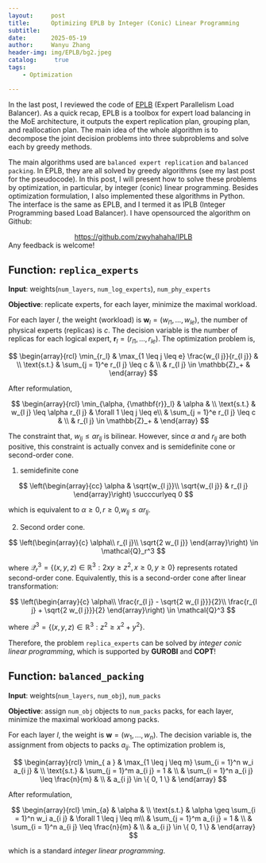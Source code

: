 ```yaml
---
layout:     post
title:      Optimizing EPLB by Integer (Conic) Linear Programming
subtitle:   
date:       2025-05-19
author:     Wanyu Zhang
header-img: img/EPLB/bg2.jpeg
catalog: 	 true
tags:
    - Optimization

---
```


In the last post, I reviewed the code of [EPLB](https://github.com/deepseek-ai/EPLB) (Expert Parallelism Load Balancer). As a quick recap, EPLB is a toolbox for expert load balancing in the MoE architecture, it outputs the expert replication plan, grouping plan, and reallocation plan. The main idea of the whole algorithm is to decompose the joint decision problems into three subproblems and solve each by greedy methods. 

The main algorithms used are `balanced expert replication` and `balanced packing`. In EPLB, they are all solved by greedy algorithms (see my last post for the pseudocode). In this post, I will present how to solve these problems by optimization, in particular, by integer (conic) linear programming. Besides optimization formulation, I also implemented these algorithms in Python. The interface is the same as EPLB, and I termed it as IPLB (Integer Programming based Load Balancer). I have opensourced the algorithm on Github:

<div align="center">
  <a href="https://github.com/zwyhahaha/IPLB">https://github.com/zwyhahaha/IPLB</a>
</div>
Any feedback is welcome!

## Function: `replica_experts`

**Input**: weights(`num_layers`, `num_log_experts`), `num_phy_experts`

**Objective**: replicate experts, for each layer, minimize the maximal workload.

For each layer $l$, the weight (workload) is ${\mathbf{w}}_l = (w_{l1}, ..., w_{le})$, the number of physical experts (replicas) is $c$. The decision variable is the number of replicas for each logical expert, ${\mathbf{r}}_l = (r_{l1}, ..., r_{le})$. The optimization problem is,



$$
\begin{array}{rcl}
  \min_{r_l} & \max_{1 \leq j \leq e}  \frac{w_{l
  j}}{r_{l j}} & \\
  \text{s.t.} & \sum_{j = 1}^e r_{l j} \leq c & \\
  & r_{l j} \in \mathbb{Z}_+ & 
\end{array}
$$



After reformulation,



$$
\begin{array}{rcl}
  \min_{\alpha, {\mathbf{r}}_l} & \alpha & \\
  \text{s.t.} & w_{l j} \leq \alpha r_{l j} & \forall 1 \leq j \leq e\\
  & \sum_{j = 1}^e r_{l j} \leq c & \\
  & r_{l j} \in \mathbb{Z}_+ & 
\end{array}
$$



The constraint that, $w_{l j} \leq \alpha r_{l j}$ is bilinear. However, since $\alpha$ and $r_{l j}$ are both positive, this constraint is actually convex and is semidefinite cone or second-order cone.

1. semidefinite cone

$$
\left(\begin{array}{cc}
     \alpha & \sqrt{w_{l j}}\\
     \sqrt{w_{l j}} & r_{l j}
   \end{array}\right) \succcurlyeq 0
$$

which is equivalent to $\alpha \geq 0, r \geq 0,$$w_{l j} \leq \alpha r_{l 
j}$.

2. Second order cone.

$$
\left(\begin{array}{c}
     \alpha\\
     r_{l j}\\
     \sqrt{2 w_{l j}}
   \end{array}\right) \in \mathcal{Q}_r^3
$$

where $\mathcal{Q}_r^3 = \{ (x, y, z) \in \mathbb{R}^3 : 2 x y \geq z^2, x 
\geq 0, y \geq 0 \}$ represents rotated second-order cone. Equivalently, this is a second-order cone after linear transformation:


$$
\left(\begin{array}{c}
     \alpha\\
     \frac{r_{l j} - \sqrt{2 w_{l j}}}{2}\\
     \frac{r_{l j} + \sqrt{2 w_{l j}}}{2}
   \end{array}\right) \in \mathcal{Q}^3
$$



where $\mathcal{Q}^3 = \{ (x, y, z) \in \mathbb{R}^3 : z^2 \geq x^2 + y^2 \}$.

Therefore, the problem `replica_experts` can be solved by *integer conic linear programming*, which is supported by **GUROBI** and **COPT**!

## Function: `balanced_packing`

**Input**: weights(`num_layers`, `num_obj`), `num_packs`

**Objective**: assign `num_obj` objects to `num_packs` packs, for each layer, minimize the maximal workload among packs.

For each layer $l$, the weight is ${\mathbf{w}} = (w_1, ..., w_n)$. The decision variable is, the assignment from objects to packs $a_{i j}$. The optimization problem is,



$$
\begin{array}{rcl}
  \min_{ a } & \max_{1 \leq j \leq m}  \sum_{i = 1}^n w_i a_{i j} & \\
  \text{s.t.} & \sum_{j = 1}^m a_{i j} = 1 & \\
   & \sum_{i = 1}^n a_{i j} \leq  \frac{n}{m} & \\
   & a_{i j} \in \{ 0, 1 \} & 
\end{array}
$$



After reformulation,



$$
\begin{array}{rcl}
  \min_{a} & \alpha & \\
  \text{s.t.} & \alpha \geq \sum_{i = 1}^n w_i a_{i j} & \forall 1 \leq j \leq m\\
  & \sum_{j = 1}^m a_{i j} = 1 & \\
  & \sum_{i = 1}^n a_{i j} \leq  \frac{n}{m} & \\
  & a_{i j} \in \{ 0, 1 \} & 
\end{array}
$$



which is a standard *integer linear programming*.